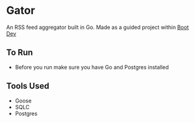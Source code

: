 # Gator

An RSS feed aggregator built in Go. Made as a guided project within [Boot Dev](https://www.boot.dev/courses/build-blog-aggregator-golang)

## To Run

- Before you run make sure you have Go and Postgres installed

## Tools Used

- Goose
- SQLC
- Postgres
